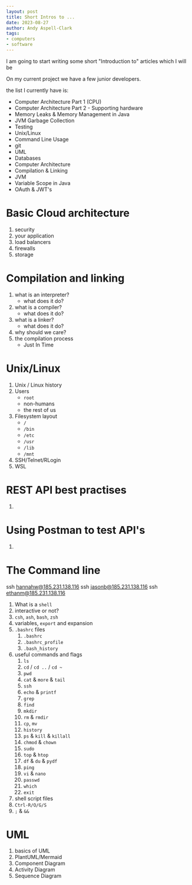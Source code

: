 ```yaml
---
layout: post
title: Short Intros to ...
date: 2023-08-27
author: Andy Aspell-Clark
tags:
- computers
- software
---
```

I am going to start writing some short "Introduction to" articles which I will be

On my current project we have a few junior developers.

the list I currently have is:

* Computer Architecture Part 1 (CPU)
* Computer Architecture Part 2 - Supporting hardware
* Memory Leaks & Memory Management in Java
* JVM Garbage Collection
* Testing
* Unix/Linux
* Command Line Usage
* git
* UML
* Databases
* Computer Architecture
* Compilation & Linking
* JVM
* Variable Scope in Java
* OAuth & JWT's

# Basic Cloud architecture

1. security
1. your application
1. load balancers
1. firewalls
1. storage

# Compilation and linking

1. what is an interpreter?
    * what does it do?
1. what is a compiler?
    * what does it do?
1. what is a linker?
    * what does it do?
1. why should we care?
1. the compilation process
   * Just In Time

# Unix/Linux

1. Unix / Linux history
1. Users
   * `root`
    * non-humans
    * the rest of us
1. Filesystem layout
   * `/`
   * `/bin`
   * `/etc`
   * `/usr`
   * `/lib`
   * `/mnt`
1. SSH/Telnet/RLogin
1. WSL

# REST API best practises
1. 

# Using Postman to test API's
1. 

# The Command line

ssh hannahw@185.231.138.116
ssh jasonb@185.231.138.116
ssh ethanm@185.231.138.116

1. What is a `shell`
1. interactive or not?
1. `csh`, `ash`, `bash`, `zsh`
1. variables, `export` and expansion
1. `.bashrc` files
   1. `.bashrc`
   1. `.bashrc_profile`
   1. `.bash_history`
1. useful commands and flags
   1. `ls`
   1. `cd` / `cd ..` / `cd ~`
   1. `pwd`
   1. `cat` & `more` & `tail`
   1. `ssh`
   1. `echo` & `printf`
   1. `grep`
   1. `find`
   1. `mkdir`
   1. `rm` & `rmdir`
   2. `cp`, `mv`
   3. `history`
   4. `ps` & `kill` & `killall`
   5. `chmod` & `chown`
   6. `sudo`
   7. `top` & `htop`
   1. `df` & `du` & `pydf`
   2. `ping`
   3. `vi` & `nano`
   4. `passwd`
   5. `which`
   6. `exit`
2. shell script files
3. `Ctrl-R/O/G/S`
4. `;` & `&&`

# UML

1. basics of UML
1. PlantUML/Mermaid
1. Component Diagram
1. Activity Diagram
1. Sequence Diagram
